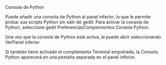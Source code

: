 <!--
translation of gedit.help.master.po to Español
translation of gedit manual to Spanish

Francisco Javier F. Serrador <serrador@cvs.gnome.org>, 2006.
María Majadas <maria.majadas@hispalinux.es>, 2005.
Jorge González <jorgegonz@svn.gnome.org>, 2006, 2007, 2009, 2010, 2011.


Daniel Mustieles <daniel.mustieles@gmail.com>, 2011-2020.

Translator credits:
Daniel Mustieles <daniel.mustieles@gmail.com>, 2011-2020
Jorge González <jorgegonz@svn.gnome.org>, 2006-2011
María Majadas <maria.majadas@hispalinux.es>, 2005b
-->

Consola de Python

Puede añadir una consola de Python al panel inferior, lo que le permite probar sus scripts Python sin salir de <app>gedit</app>. Para activar la consola de Python, seleccione <guiseq><gui style="menu">gedit</gui> <gui style="menuitem">Preferencias</gui><gui>Complementos</gui> <gui>Consola Python</gui></guiseq>.

Una vez que la consola de Python esté activa, la puede abrir seleccionando <guiseq><gui>Ver</gui><gui>Panel inferior</gui></guiseq>.

Si también tiene activado el complemento <gui>Terminal empotrada</gui>, la <gui>Consola Python</gui> aparecerá en una pestaña separada en el panel inferior.
